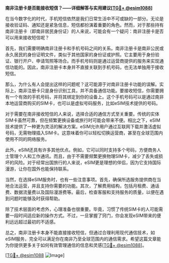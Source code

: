 **南非注册卡是否能接收短信？——详细解答与实用建议[[TG💪+ @esim1088](https://t.me/s/esim1088)]**

在当今数字化的时代，手机短信依然是我们日常生活中不可或缺的一部分。无论是接收验证码、通知还是紧急信息，短信都扮演着重要的角色。然而，对于那些持有南非注册卡（即南非居民身份证）的人来说，可能会有一个疑问：南非注册卡是否可以用来接收短信呢？

首先，我们需要明确南非注册卡和手机号码之间的关系。南非注册卡是南非公民或永久居民的身份证明文件，类似于其他国家的身份证或护照。它主要用于身份验证、银行开户、申请驾照等场合。而手机号码则是通过运营商提供的服务来实现通信功能的。因此，南非注册卡本身并不直接关联到手机号码，也无法单独用于接收短信。

那么，为什么有人会提出这样的问题呢？这可能源于对南非注册卡功能的误解。实际上，南非注册卡只是身份识别工具，并不具备通信功能。要接收短信，你需要拥有一个有效的手机号码，并将其绑定到你的设备上。这个手机号码可以是通过南非本地运营商购买的SIM卡，也可以是虚拟号码服务，比如eSIM技术提供的号码。

对于需要在南非接收短信的人来说，选择合适的通信方式至关重要。传统的实体SIM卡虽然可靠，但在频繁更换设备或旅行时可能会带来不便。相比之下，eSIM技术提供了一种更为灵活的解决方案。eSIM允许用户通过互联网下载并激活虚拟号码，无需物理插入SIM卡。这意味着你可以轻松切换运营商，甚至在全球范围内使用不同的网络服务。

此外，eSIM还具有许多其他优点。例如，它可以同时支持多个号码，方便商务人士管理个人和工作通讯。而且，由于不需要频繁更换物理SIM卡，减少了丢失或损坏的风险。对于经常出国旅行的人来说，eSIM更是理想的伴侣，因为它支持国际漫游，让你在国外也能保持联系。

当然，在选择eSIM服务时，也有一些注意事项。首先，确保所选服务提供商在当地合法运营，并且支持你需要的功能。其次，了解费用结构，包括月租费、通话费、数据流量费以及国际漫游费等。最后，检查客服和支持服务的质量，以便在遇到问题时能够及时获得帮助。

除了技术层面的考虑外，心理准备也很重要。毕竟，习惯了传统SIM卡的人可能需要一段时间适应新的操作方式。不过，一旦掌握了窍门，你会发现eSIM带来的便利远远超过最初的不适感。

总之，南非注册卡本身不能直接接收短信，但通过合理利用现代通信技术，如eSIM服务，完全可以满足你在南非乃至全球范围内的通信需求。希望这篇文章能为你提供更多关于如何有效管理通信的信息和灵感[[TG💪+ @esim1088](https://t.me/s/esim1088)]。

[[TG💪+ @esim1088](https://t.me/s/esim1088) ![Image](https://i.postimg.cc/4NQfJmqS/Snipaste-2025-05-13-00-14-12.png)]
